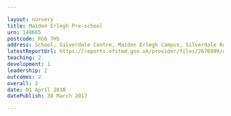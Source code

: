 ```yaml
---

layout: nursery
title: Maiden Erlegh Pre-school
urn: 148665
postcode: RG6 7HS
address: School, Silverdale Centre, Maiden Erlegh Campus, Silverdale Road, Earley, READING, RG6 7HS
latestReportUrl: https://reports.ofsted.gov.uk/provider/files/2676999/urn/148665.pdf
teaching: 2
development: 1
leadership: 2
outcomes: 2
overall: 2
date: 01 April 2018 
datePublish: 30 March 2017

---
```


